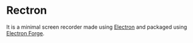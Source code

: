 # Rectron
It is a minimal screen recorder made using [Electron](https://www.electronjs.org/) and packaged using [Electron Forge](https://www.electronforge.io/).
